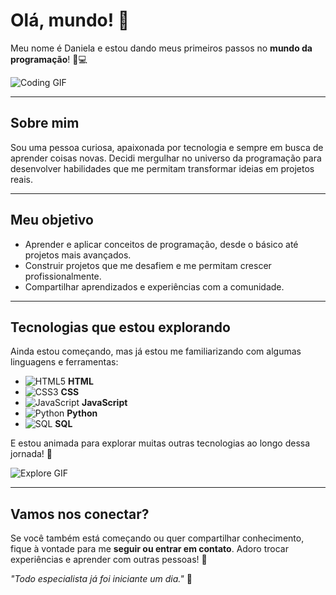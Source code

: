 # Olá, mundo! 👋

Meu nome é Daniela e estou dando meus primeiros passos no **mundo da programação**! 🌱💻  

![Coding GIF](https://media.giphy.com/media/3o7aCTfyhYawdOXcFW/giphy.gif)

---

## Sobre mim
Sou uma pessoa curiosa, apaixonada por tecnologia e sempre em busca de aprender coisas novas. Decidi mergulhar no universo da programação para desenvolver habilidades que me permitam transformar ideias em projetos reais.  

---

## Meu objetivo
- Aprender e aplicar conceitos de programação, desde o básico até projetos mais avançados.  
- Construir projetos que me desafiem e me permitam crescer profissionalmente.  
- Compartilhar aprendizados e experiências com a comunidade.

---

## Tecnologias que estou explorando

Ainda estou começando, mas já estou me familiarizando com algumas linguagens e ferramentas:  

- ![HTML5](https://img.icons8.com/color/48/000000/html-5.png) **HTML**  
- ![CSS3](https://img.icons8.com/color/48/000000/css3.png) **CSS**  
- ![JavaScript](https://img.icons8.com/color/48/000000/javascript.png) **JavaScript**  
- ![Python](https://img.icons8.com/color/48/000000/python.png) **Python**  
- ![SQL](https://img.icons8.com/color/48/000000/sql.png) **SQL**  

E estou animada para explorar muitas outras tecnologias ao longo dessa jornada! 🚀  

![Explore GIF](https://media.giphy.com/media/l0MYt5jPR6QX5pnqM/giphy.gif)

---

## Vamos nos conectar?
Se você também está começando ou quer compartilhar conhecimento, fique à vontade para me **seguir ou entrar em contato**. Adoro trocar experiências e aprender com outras pessoas! 🤝  

*"Todo especialista já foi iniciante um dia."* 🌟

